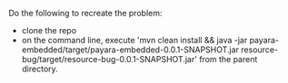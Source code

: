Do the following to recreate the problem:

* clone the repo
* on the command line, execute 'mvn clean install && java -jar payara-embedded/target/payara-embedded-0.0.1-SNAPSHOT.jar resource-bug/target/resource-bug-0.0.1-SNAPSHOT.jar' from the parent directory.
